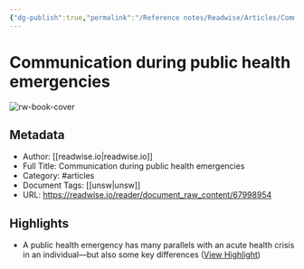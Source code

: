 ```yaml
---
{"dg-publish":true,"permalink":"/Reference notes/Readwise/Articles/Communication during public health emergencies/"}
---
```


# Communication during public health emergencies

![rw-book-cover](https://readwise-assets.s3.amazonaws.com/static/images/article2.74d541386bbf.png)

## Metadata
- Author: [[readwise.io\|readwise.io]]
- Full Title: Communication during public health emergencies
- Category: #articles
- Document Tags: [[unsw\|unsw]] 
- URL: https://readwise.io/reader/document_raw_content/67998954

## Highlights
- A public health emergency has many parallels with an acute health crisis in an individual—but also some key differences ([View Highlight](https://read.readwise.io/read/01h4gfnv011afh4gavxc7p50te))
